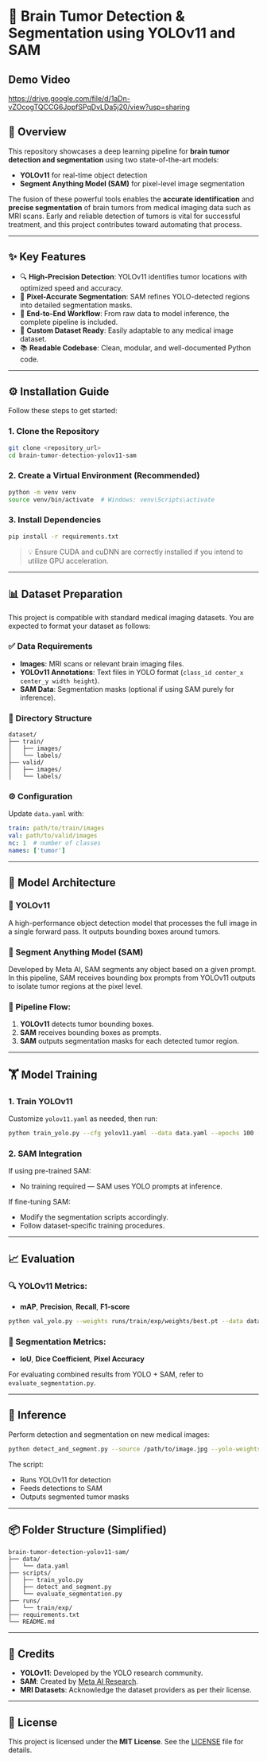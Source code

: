# 🧠 Brain Tumor Detection & Segmentation using YOLOv11 and SAM

## Demo Video
https://drive.google.com/file/d/1aDn-vZOcogTQCCG6JppfSPqDvLDa5j20/view?usp=sharing


## 📌 Overview

This repository showcases a deep learning pipeline for **brain tumor detection and segmentation** using two state-of-the-art models:  
- **YOLOv11** for real-time object detection  
- **Segment Anything Model (SAM)** for pixel-level image segmentation  

The fusion of these powerful tools enables the **accurate identification** and **precise segmentation** of brain tumors from medical imaging data such as MRI scans. Early and reliable detection of tumors is vital for successful treatment, and this project contributes toward automating that process.

---

## ✨ Key Features

- 🔍 **High-Precision Detection**: YOLOv11 identifies tumor locations with optimized speed and accuracy.
- 🎯 **Pixel-Accurate Segmentation**: SAM refines YOLO-detected regions into detailed segmentation masks.
- 🔄 **End-to-End Workflow**: From raw data to model inference, the complete pipeline is included.
- 📁 **Custom Dataset Ready**: Easily adaptable to any medical image dataset.
- 📚 **Readable Codebase**: Clean, modular, and well-documented Python code.

---

## ⚙️ Installation Guide

Follow these steps to get started:

### 1. Clone the Repository
```bash
git clone <repository_url>
cd brain-tumor-detection-yolov11-sam
```

### 2. Create a Virtual Environment (Recommended)
```bash
python -m venv venv
source venv/bin/activate  # Windows: venv\Scripts\activate
```

### 3. Install Dependencies
```bash
pip install -r requirements.txt
```

> 💡 Ensure CUDA and cuDNN are correctly installed if you intend to utilize GPU acceleration.

---

## 📊 Dataset Preparation

This project is compatible with standard medical imaging datasets. You are expected to format your dataset as follows:

### ✅ Data Requirements
- **Images**: MRI scans or relevant brain imaging files.
- **YOLOv11 Annotations**: Text files in YOLO format (`class_id center_x center_y width height`).
- **SAM Data**: Segmentation masks (optional if using SAM purely for inference).

### 📂 Directory Structure
```
dataset/
├── train/
│   ├── images/
│   └── labels/
├── valid/
│   ├── images/
│   └── labels/
```

### ⚙️ Configuration
Update `data.yaml` with:
```yaml
train: path/to/train/images
val: path/to/valid/images
nc: 1  # number of classes
names: ['tumor']
```

---

## 🧠 Model Architecture

### 🔸 YOLOv11
A high-performance object detection model that processes the full image in a single forward pass. It outputs bounding boxes around tumors.

### 🔹 Segment Anything Model (SAM)
Developed by Meta AI, SAM segments any object based on a given prompt. In this pipeline, SAM receives bounding box prompts from YOLOv11 outputs to isolate tumor regions at the pixel level.

### 🔄 Pipeline Flow:
1. **YOLOv11** detects tumor bounding boxes.
2. **SAM** receives bounding boxes as prompts.
3. **SAM** outputs segmentation masks for each detected tumor region.

---

## 🏋️ Model Training

### 1. Train YOLOv11
Customize `yolov11.yaml` as needed, then run:
```bash
python train_yolo.py --cfg yolov11.yaml --data data.yaml --epochs 100 --batch-size 16
```

### 2. SAM Integration
If using pre-trained SAM:
- No training required — SAM uses YOLO prompts at inference.

If fine-tuning SAM:
- Modify the segmentation scripts accordingly.
- Follow dataset-specific training procedures.

---

## 📈 Evaluation

### 🔍 YOLOv11 Metrics:
- **mAP**, **Precision**, **Recall**, **F1-score**
```bash
python val_yolo.py --weights runs/train/exp/weights/best.pt --data data.yaml
```

### 🧪 Segmentation Metrics:
- **IoU**, **Dice Coefficient**, **Pixel Accuracy**

For evaluating combined results from YOLO + SAM, refer to `evaluate_segmentation.py`.

---

## 🚀 Inference

Perform detection and segmentation on new medical images:
```bash
python detect_and_segment.py --source /path/to/image.jpg --yolo-weights runs/train/exp/weights/best.pt
```

The script:
- Runs YOLOv11 for detection
- Feeds detections to SAM
- Outputs segmented tumor masks

---

## 📦 Folder Structure (Simplified)

```
brain-tumor-detection-yolov11-sam/
├── data/
│   └── data.yaml
├── scripts/
│   ├── train_yolo.py
│   ├── detect_and_segment.py
│   └── evaluate_segmentation.py
├── runs/
│   └── train/exp/
├── requirements.txt
└── README.md
```

---

## 🧠 Credits

- **YOLOv11**: Developed by the YOLO research community.
- **SAM**: Created by [Meta AI Research](https://segment-anything.com).
- **MRI Datasets**: Acknowledge the dataset providers as per their license.

---

## 📝 License

This project is licensed under the **MIT License**. See the [LICENSE](LICENSE) file for details.
